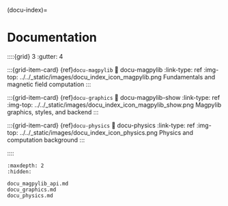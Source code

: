 (docu-index)=

# Documentation

::::{grid} 3
:gutter: 4

:::{grid-item-card} {ref}`docu-magpylib`
:link: docu-magpylib
:link-type: ref
:img-top: ../../_static/images/docu_index_icon_magpylib.png
Fundamentals and magnetic field computation
:::

:::{grid-item-card} {ref}`docu-graphics`
:link: docu-magpylib-show
:link-type: ref
:img-top: ../../_static/images/docu_index_icon_magpylib_show.png
Magpylib graphics, styles, and backend
:::

:::{grid-item-card} {ref}`docu-physics`
:link: docu-physics
:link-type: ref
:img-top: ../../_static/images/docu_index_icon_physics.png
Physics and computation background
:::

::::

```{toctree}
:maxdepth: 2
:hidden:

docu_magpylib_api.md
docu_graphics.md
docu_physics.md
```
